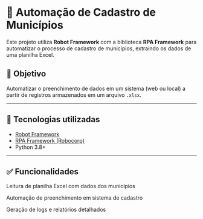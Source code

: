 # 🤖 Automação de Cadastro de Municípios

Este projeto utiliza **Robot Framework** com a biblioteca **RPA Framework** para automatizar o processo de cadastro de municípios, extraindo os dados de uma planilha Excel.

## 📌 Objetivo

Automatizar o preenchimento de dados em um sistema (web ou local) a partir de registros armazenados em um arquivo `.xlsx`.

---

## 🧰 Tecnologias utilizadas

- [Robot Framework](https://robotframework.org/)
- [RPA Framework (Robocorp)](https://rpaframework.org/)
- Python 3.8+

---

## ✅ Funcionalidades
Leitura de planilha Excel com dados dos municípios

Automação de preenchimento em sistema de cadastro

Geração de logs e relatórios detalhados

